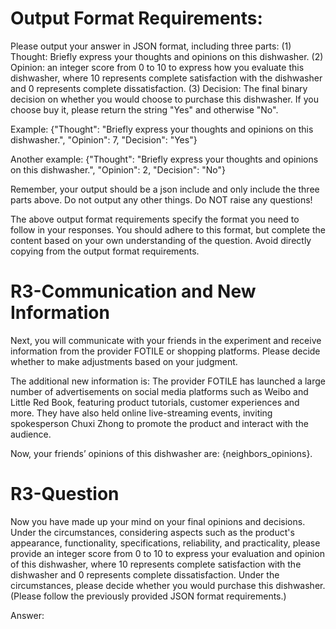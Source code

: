 # Output Format Requirements:

Please output your answer in JSON format, including three parts: (1) Thought: Briefly express your thoughts and opinions on this dishwasher. (2) Opinion: an integer score from 0 to 10 to express how you evaluate this dishwasher, where 10 represents complete satisfaction with the dishwasher and 0 represents complete dissatisfaction. (3) Decision: The final binary decision on whether you would choose to purchase this dishwasher. If you choose buy it, please return the string "Yes" and otherwise "No".

Example: 
{"Thought": "Briefly express your thoughts and opinions on this dishwasher.", "Opinion": 7, "Decision": "Yes"}

Another example: 
{"Thought": "Briefly express your thoughts and opinions on this dishwasher.", "Opinion": 2, "Decision": "No"}

Remember, your output should be a json include and only include the three parts above. Do not output any other things. Do NOT raise any questions!

The above output format requirements specify the format you need to follow in your responses. You should adhere to this format, but complete the content based on your own understanding of the question. Avoid directly copying from the output format requirements.

# R3-Communication and New Information 

Next, you will communicate with your friends in the experiment and receive information from the provider FOTILE or shopping platforms. Please decide whether to make adjustments based on your judgment. 

The additional new information is: The provider FOTILE has launched a large number of advertisements on social media platforms such as Weibo and Little Red Book, featuring product tutorials, customer experiences and more. They have also held online live-streaming events, inviting spokesperson Chuxi Zhong to promote the product and interact with the audience. 

Now, your friends’ opinions of this dishwasher are: {neighbors_opinions}.

# R3-Question

Now you have made up your mind on your final opinions and decisions. Under the circumstances, considering aspects such as the product's appearance, functionality, specifications, reliability, and practicality, please provide an integer score from 0 to 10 to express your evaluation and opinion of this dishwasher, where 10 represents complete satisfaction with the dishwasher and 0 represents complete dissatisfaction. Under the circumstances, please decide whether you would purchase this dishwasher. (Please follow the previously provided JSON format requirements.)

Answer: